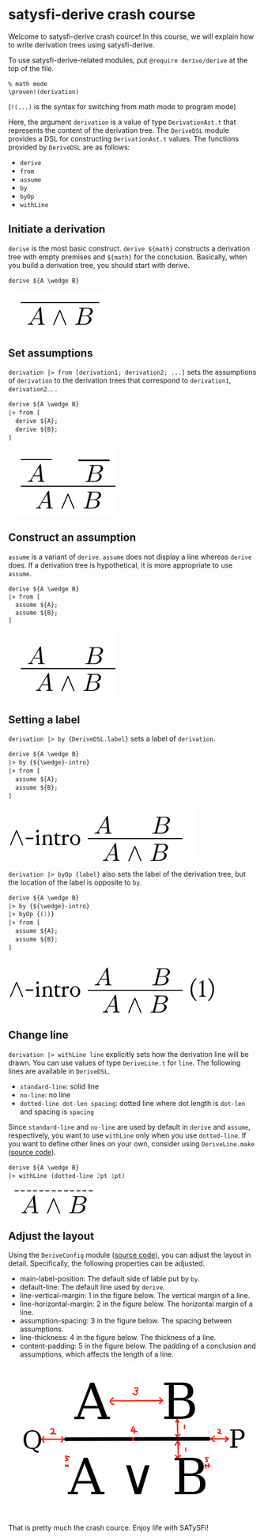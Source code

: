 # satysfi-derive crash course
Welcome to satysfi-derive crash cource! In this course, we will explain how to write derivation trees using satysfi-derive.

To use satysfi-derive-related modules, put `@require derive/derive` at the top of the file.

```
% math mode
\proven!(derivation)
```

(`!(...)` is the syntax for switching from math mode to program mode)

Here, the argument `derivation` is a value of type `DerivationAst.t` that represents the content of the derivation tree. The `DeriveDSL` module provides a DSL for constructing `DerivationAst.t` values. The functions provided by `DeriveDSL` are as follows:

* `derive`
* `from`
* `assume`
* `by`
* `byOp`
* `withLine`

## Initiate a derivation
`derive` is the most basic construct. `derive ${math}` constructs a derivation tree with empty premises and `${math}` for the conclusion. Basically, when you build a derivation tree, you should start with derive.

```ml
derive ${A \wedge B}
```

![A usage example of `derive`](images/derive-example.png)

## Set assumptions
`derivation |> from [derivation1; derivation2; ...]` sets the assumptions of `derivation` to the derivation trees that correspond to `derivation1`, `derivation2`... .

```ml
derive ${A \wedge B}
|> from [
  derive ${A};
  derive ${B};
]
```

![A usage example of `from`](images/from-example.png)

## Construct an assumption
`assume` is a variant of `derive`. `assume` does not display a line whereas `derive` does. If a derivation tree is hypothetical, it is more appropriate to use `assume`.

```ml:assumeの使用例
derive ${A \wedge B}
|> from [
  assume ${A};
  assume ${B};
]
```

![A usage example of `assume`](images/assume-example.png)

## Setting a label
`derivation |> by {DeriveDSL.label}` sets a label of `derivation`.

```ml
derive ${A \wedge B}
|> by {${\wedge}-intro}
|> from [
  assume ${A};
  assume ${B};
]
```

![A usage example of `by`](images/by-example.png)

`derivation |> byOp {label}` also sets the label of the derivation tree, but the location of the label is opposite to `by`.

```ml
derive ${A \wedge B}
|> by {${\wedge}-intro}
|> byOp {(1)}
|> from [
  assume ${A};
  assume ${B};
]
```

![A usage example of `byOp`](images/byOp-example.png)

## Change line
`derivation |> withLine line` explicitly sets how the derivation line will be drawn. You can use values of type `DeriveLine.t` for `line`. The following lines are available in `DeriveDSL`.

* `standard-line`: solid line
* `no-line`: no line
* `dotted-line dot-len spacing`: dotted line where dot length is `dot-len` and spacing is `spacing`

Since `standard-line` and `no-line` are used by default in `derive` and `assume`, respectively, you want to use `withLine` only when you use `dotted-line`. If you want to define other lines on your own, consider using `DeriveLine.make` ([source code](https://github.com/yabaitechtokyo/satysfi-derive/blob/main/src/line.satyh#L8-L11)).


```ml
derive ${A \wedge B}
|> withLine (dotted-line 2pt 1pt)
```

![A usage example of `withLine`](images/withLine-example.png)

## Adjust the layout
Using the `DeriveConfig` module ([source code](https://github.com/yabaitechtokyo/satysfi-derive/blob/main/src/config.satyh)), you can adjust the layout in detail. Specifically, the following properties can be adjusted.

* main-label-position: The default side of lable put by `by`.
* default-line: The default line used by `derive`.
* line-vertical-margin: 1 in the figure below. The vertical margin of a line.
* line-horizontal-margin: 2 in the figure below. The horizontal margin of a line.
* assumption-spacing: 3 in the figure below. The spacing between assumptions.
* line-thickness: 4 in the figure below. The thickness of a line.
* content-padding: 5 in the figure below. The padding of a conclusion and assumptions, which affects the length of a line.

![layout](images/layout.png)

That is pretty much the crash cource. Enjoy life with SATySFi!
